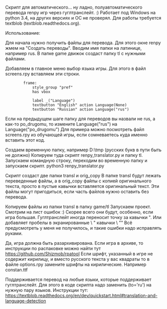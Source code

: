 Скрипт для автоматического... ну ладно, полуавтоматического перевода renpy игр
через гуглтранслейт. :)
Работает под Windows на python 3.4, на других версиях и ОС не проверял.
Для работы требуется textblob (textblob.readthedocs.org).

Использование:

Для начала нужно получить файлы для перевода.
Для этого окне renpy жмем на "Создать переводы". Вводим имя папки на латинице, например rus.
В папке game движок создаст папку tl с нужными файлами.

Добавляем в главное меню выбор языка игры.
Для этого в файл screens.rpy вставляем эти строки.

            frame:
                style_group "pref"
                has vbox

                label _("Language")
                textbutton "English" action Language(None)
                textbutton "Russian" action Language("rus")

Если на предыдущем шаге папку для переводов вы назвали не rus,
а как-то po_drugomu, то измените Language("rus") на Language("po_drugomu")
Для примера можно посмотреть файл screens.rpy из обучающей игры, если сомневаетесь
куда именно вставить этот код.

Создаем временную папку, например D:\tmp (русских букв в пути быть не должно)
Копируем туда скрипт renpy_translator.py и папку tl.
Запускаем командную строку, переходим во временную папку и запускаем скрипт.
python3 renpy_translator.py

Скрипт создаст две папки transl и orig_copy
В папке transl будут лежать переведенные файлы,
а в orig_copy файлы с копией оригинального текста, просто в пустые кавычки
вставляется оригинальный текст.
Эти файлы могут пригодиться, если часть файлов нужно оставить без перевода.

Копируем файлы из папки transl в папку game/tl
Запускаем проект.
Смотрим на лист ошибок :) Скорее всего они будут, особенно, если игра большая.
Гуглтранслейт иногда переносит точку за кавычки ".
Или добавляет пробелы в экранированные \ " кавычки \ ""
Всё предусмотреть у меня не получилось, и такие ошибки надо исправлять руками.

Да, игра должна быть разархивирована. Если игра в архиве, то инструкции по распаковке
можно найти тут https://github.com/Shizmob/rpatool
Если шрифт, указанный в игре не содержит кирилицу, и вместо русского текста у вас квадраты
то в файле options.rpy замените шрифты на кирилические. Например constan.ttf

Поддерживается перевод на любые языки, которые поддерживает гуглтранслейт. Для этого в коде
скрипта надо заменить (to='ru') на нужную пару языков. Инструкции тут:
https://textblob.readthedocs.org/en/dev/quickstart.html#translation-and-language-detection
